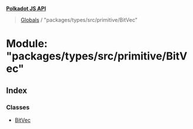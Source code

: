 **[Polkadot JS API](../README.md)**

> [Globals](../globals.md) / "packages/types/src/primitive/BitVec"

# Module: "packages/types/src/primitive/BitVec"

## Index

### Classes

* [BitVec](../classes/_packages_types_src_primitive_bitvec_.bitvec.md)
